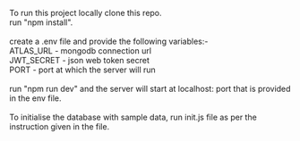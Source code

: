 To run this project locally clone this repo. <br>
run "npm install". <br><br>
create a .env file and provide the following variables:- <br>
  ATLAS_URL - mongodb connection url<br>
  JWT_SECRET - json web token secret<br>
  PORT - port at which the server will run<br><br>
run "npm run dev" and the server will start at localhost: port that is provided in the env file.<br><br>
To initialise the database with sample data, run init.js file as per the instruction given in the file.
